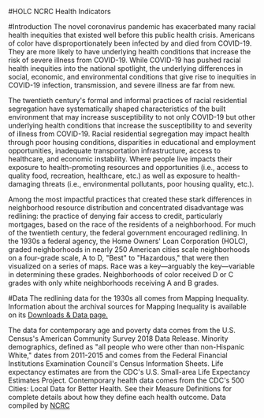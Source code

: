 #HOLC NCRC Health Indicators

#Introduction
The novel coronavirus pandemic has exacerbated many racial health inequities that existed well before this public health crisis. Americans of color have disproportionately been infected by and died from COVID-19. They are more likely to have underlying health conditions that increase the risk of severe illness from COVID-19. While COVID-19 has pushed racial health inequities into the national spotlight, the underlying differences in social, economic, and environmental conditions that give rise to inequities in COVID-19 infection, transmission, and severe illness are far from new.

The twentieth century's formal and informal practices of racial residential segregation have systematically shaped characteristics of the built environment that may increase susceptibility to not only COVID-19 but other underlying health conditions that increase the susceptibility to and severity of illness from COVID-19. Racial residential segregation may impact health through poor housing conditions, disparities in educational and employment opportunities, inadequate transportation infrastructure, access to healthcare, and economic instability. Where people live impacts their exposure to health-promoting resources and opportunities (i.e., access to quality food, recreation, healthcare, etc.) as well as exposure to health-damaging threats (i.e., environmental pollutants, poor housing quality, etc.).

Among the most impactful practices that created these stark differences in neighborhood resource distribution and concentrated disadvantage was redlining: the practice of denying fair access to credit, particularly mortgages, based on the race of the residents of a neighborhood. For much of the twentieth century, the federal government encouraged redlining. In the 1930s a federal agency, the Home Owners' Loan Corporation (HOLC), graded neighborhoods in nearly 250 American cities scale neighborhoods on a four-grade scale, A to D, "Best" to "Hazardous," that were then visualized on a series of maps. Race was a key—arguably the key—variable in determining these grades. Neighborhoods of color received D or C grades with only white neighborhoods receiving A and B grades.

#Data
The redlining data for the 1930s all comes from Mapping Inequality. Information about the archival sources for Mapping Inequality is available on its [Downloads & Data page.](https://dsl.richmond.edu/panorama/redlining/#loc=5/39.1/-94.58&text=downloads)

The data for contemporary age and poverty data comes from the U.S. Census's American Community Survey 2018 Data Release. Minority demographics, defined as "all people who were other than non-Hispanic White," dates from 2011-2015 and comes from the Federal Financial Institutions Examination Council's Census Information Sheets. Life expectancy estimates are from the CDC's U.S. Small-area Life Expectancy Estimates Project. Contemporary health data comes from the CDC's 500 Cities: Local Data for Better Health. See their Measure Definitions for complete details about how they define each health outcome. Data compiled by [NCRC](https://ncrc.org/)